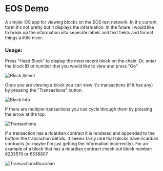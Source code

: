 # EOS Demo

A simple iOS app for viewing blocks on the EOS test network. In it's current form it's not pretty but it displays the information. In the future I would like to break up the information into seperate labels and text fields and format things a little nicer.

### Usage:
Press "Head Block" to display the most recent block on the chain. Or, enter the block ID or number that you would like to view and press "Go"

![Block Select](http://pub.hologrampacific.com/EosDemoImages/BlockSelect.jpg)

Once you are viewing a block you can view it's transactions (if it has any) by pressing the "Transactions" button.

![Block Info](http://pub.hologrampacific.com/EosDemoImages/BlockInfo.jpg)

If there are multiple transactions you can cycle through them by pressing the arrow at the top.

![Transactions](http://pub.hologrampacific.com/EosDemoImages/Transactions.jpg)

If a transaction has a ricardian contract it is rendered and appended to the bottom the transaction details. It seems fairly rare that blocks have ricardian contracts (or maybe I'm just getting the information incorrectly). 
For an example of a block that has a ricardian contract check out block number: 6233570 or 6536807

![TransactionsRicardian](http://pub.hologrampacific.com/EosDemoImages/TransactionsRicardian.jpg)

